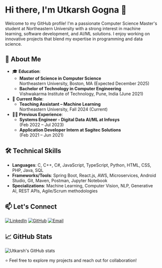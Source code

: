 # Hi there, I'm Utkarsh Gogna 👋

Welcome to my GitHub profile! I'm a passionate Computer Science Master's student at Northeastern University with a strong interest in machine learning, software development, and AI/ML solutions. I enjoy working on innovative projects that blend my expertise in programming and data science.

## 🚀 About Me
- 🎓 **Education**:  
  - **Master of Science in Computer Science**  
    Northeastern University, Boston, MA (Expected December 2025)  
  - **Bachelor of Technology in Computer Engineering**  
    Vishwakarma Institute of Technology, Pune, India (June 2021)  
- 💼 **Current Role**:  
  - **Teaching Assistant – Machine Learning**  
    Northeastern University, Fall 2024  (Current)
- 👨‍💻 **Previous Experience**:  
  - **Systems Engineer - Digital Data AI/ML at Infosys**  
    (Feb 2022 – Jul 2023)  
  - **Application Developer Intern at Sagitec Solutions**  
    (Feb 2021 – Jun 2021)  

## 🛠️ Technical Skills
- **Languages**: C, C++, C#, JavaScript, TypeScript, Python, HTML, CSS, PHP, Java, SQL  
- **Frameworks/Tools**: Spring Boot, React.js, AWS, Microservices, Android Studio, Git, Maven, Postman, Jupyter Notebook  
- **Specializations**: Machine Learning, Computer Vision, NLP, Generative AI, REST APIs, Agile/Scrum methodologies  

## 📫 Let's Connect
[![LinkedIn](https://img.shields.io/badge/LinkedIn-blue?style=flat&logo=linkedin&logoColor=white)](http://www.linkedin.com/in/utkarsh-gogna)
[![GitHub](https://img.shields.io/badge/GitHub-black?style=flat&logo=github&logoColor=white)](https://github.com/utkarshgogna)
[![Email](https://img.shields.io/badge/Email-red?style=flat&logo=gmail&logoColor=white)](mailto:gogna.u@northeastern.edu)

## 📈 GitHub Stats
![Utkarsh's GitHub stats](https://github-readme-stats.vercel.app/api?username=utkarshgogna1&show_icons=true&theme=radical)

⭐️ Feel free to explore my projects and reach out for collaboration!

